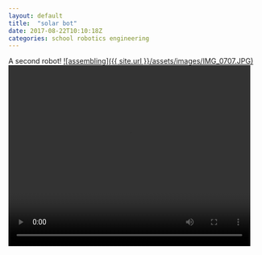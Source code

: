 ```yaml
---
layout: default
title:  "solar bot"
date: 2017-08-22T10:10:18Z
categories: school robotics engineering
---
```

A second robot!
<a href="{{ site.url }}/assets/images/IMG_0707.JPG">![assembling]({{ site.url }}/assets/images/IMG_0707.JPG)</a>
<video autoplay preload="auto" width="480" height="360" controls>
  <source src="/assets/videos/IMG_0709.ogv" type="video/ogg">
  Your browser does not support the video tag.
</video>

